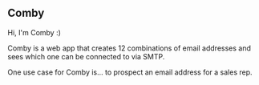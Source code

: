 ## Comby

Hi, I'm Comby :)

Comby is a web app that creates 12 combinations of email addresses and sees which one can be connected to via SMTP. 

One use case for Comby is... to prospect an email address for a sales rep.